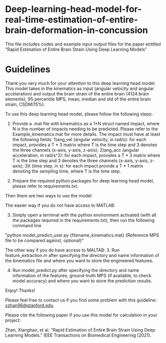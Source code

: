 # Deep-learning-head-model-for-real-time-estimation-of-entire-brain-deformation-in-concussion
This file includes codes and example input output files for the paper entitled "Rapid Estimation of Entire Brain Strain Using Deep Learning Models"

# Guidelines

Thank you very much for your attention to this deep learning head model. This model takes in the kinematics as input (angular velocity and angular acceleration) and output the brain strain of the entire brain (4124 brain elements), 95 percentile MPS, mean, median and std of the entire brain strain, CSDM(15%).

To use this deep learning head model, please follow the following steps:

1. Provide a .mat file with kinematics as a 1*N struct named impact, where N is the number of impacts needing to be predicted. Please refer to the Example_kinematics.mat for more details.
	The impact must have at least the following fields: 
	1)ang_vel (angular velocity, in rad/s): for each impact, provides a T * 3 matrix where T is the time step and 3 denotes the three channels (x-axis, y-axis, z-axis);
	2)ang_acc (angular acceleration, in rad/s^2): for each impact, provides a T * 3 matrix where T is the time step and 3 denotes the three channels (x-axis, y-axis, z-axis);
	3)t (time step, in s): for each impact provide a T * 1 matrix denoting the sampling time, where T is the time step.

2. Prepare the required python packages for deep learning head model, please refer to requirements.txt.

Then there are two ways to use the model:

The easier way if you do not have access to MATLAB:

3. Simply open a terminal with the python environment activated (with all the packages required in the requirements.txt), then run the following command line

"python model_predict_user.py {filename_kinematics.mat} {Reference MPS file to be compared against, optional}"

The other way if you do have access to MALTAB:
3. Run feature_extraction.m after specifying the directory and name information of the kinematics file and where you want to store the engineered features.

4. Run model_predict.py after specifying the directory and name information of the features, ground-truth MPS (if available, to check model accuracy) and where you want to store the prediction results.

Enjoy! Thanks!



Please feel free to contact us if you find some problem with this guideline: xzhan96@stanford.edu.

Please cite the following paper if you use this model for calculation in your project:

Zhan, Xianghao, et al. "Rapid Estimation of Entire Brain Strain Using Deep Learning Models." IEEE Transactions on Biomedical Engineering (2021).
